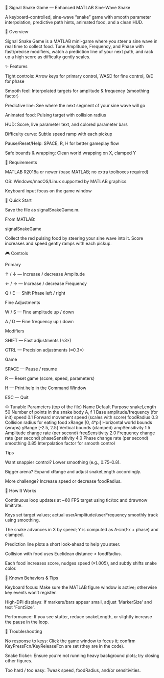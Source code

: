 🐍 Signal Snake Game — Enhanced MATLAB Sine-Wave Snake

A keyboard-controlled, sine-wave “snake” game with smooth parameter interpolation, predictive path hints, animated food, and a clean HUD.

🔎 Overview

Signal Snake Game is a MATLAB mini-game where you steer a sine wave in real time to collect food. Tune Amplitude, Frequency, and Phase with fast/precise modifiers, watch a prediction line of your next path, and rack up a high score as difficulty gently scales.

✨ Features

Tight controls: Arrow keys for primary control, WASD for fine control, Q/E for phase

Smooth feel: Interpolated targets for amplitude & frequency (smoothing factor)

Predictive line: See where the next segment of your sine wave will go

Animated food: Pulsing target with collision radius

HUD: Score, live parameter text, and colored parameter bars

Difficulty curve: Subtle speed ramp with each pickup

Pause/Reset/Help: SPACE, R, H for better gameplay flow

Safe bounds & wrapping: Clean world wrapping on X, clamped Y

🧰 Requirements

MATLAB R2018a or newer (base MATLAB; no extra toolboxes required)

OS: Windows/macOS/Linux supported by MATLAB graphics

Keyboard input focus on the game window

🚀 Quick Start

Save the file as signalSnakeGame.m.

From MATLAB:

signalSnakeGame


Collect the red pulsing food by steering your sine wave into it.
Score increases and speed gently ramps with each pickup.

🎮 Controls

Primary

↑ / ↓ — Increase / decrease Amplitude

← / → — Increase / decrease Frequency

Q / E — Shift Phase left / right

Fine Adjustments

W / S — Fine amplitude up / down

A / D — Fine frequency up / down

Modifiers

SHIFT — Fast adjustments (≈3×)

CTRL — Precision adjustments (≈0.3×)

Game

SPACE — Pause / resume

R — Reset game (score, speed, parameters)

H — Print help in the Command Window

ESC — Quit

⚙️ Tunable Parameters (top of the file)
Name	Default	Purpose
snakeLength	50	Number of points in the snake body
A, f	1	Base amplitude/frequency (for init)
speed	0.1	Forward movement speed (scales with score)
foodRadius	0.3	Collision radius for eating food
xRange	[0, 4*pi]	Horizontal world bounds (wraps)
yRange	[-2.5, 2.5]	Vertical bounds (clamped)
ampSensitivity	1.5	Amplitude change rate (per second)
freqSensitivity	2.0	Frequency change rate (per second)
phaseSensitivity	4.0	Phase change rate (per second)
smoothing	0.85	Interpolation factor for smooth control

Tips

Want snappier control? Lower smoothing (e.g., 0.75–0.8).

Bigger arena? Expand xRange and adjust snakeLength accordingly.

More challenge? Increase speed or decrease foodRadius.

🧠 How It Works

Continuous loop updates at ~60 FPS target using tic/toc and drawnow limitrate.

Keys set target values; actual userAmplitude/userFrequency smoothly track using smoothing.

The snake advances in X by speed; Y is computed as A·sin(f·x + phase) and clamped.

Prediction line plots a short look-ahead to help you steer.

Collision with food uses Euclidean distance < foodRadius.

Each food increases score, nudges speed (×1.005), and subtly shifts snake color.

🧪 Known Behaviors & Tips

Keyboard focus: Make sure the MATLAB figure window is active; otherwise key events won’t register.

High-DPI displays: If markers/bars appear small, adjust 'MarkerSize' and text 'FontSize'.

Performance: If you see stutter, reduce snakeLength, or slightly increase the pause in the loop.

🧯 Troubleshooting

No response to keys: Click the game window to focus it; confirm KeyPressFcn/KeyReleaseFcn are set (they are in the code).

Snake flicker: Ensure you’re not running heavy background plots; try closing other figures.

Too hard / too easy: Tweak speed, foodRadius, and/or sensitivities.

